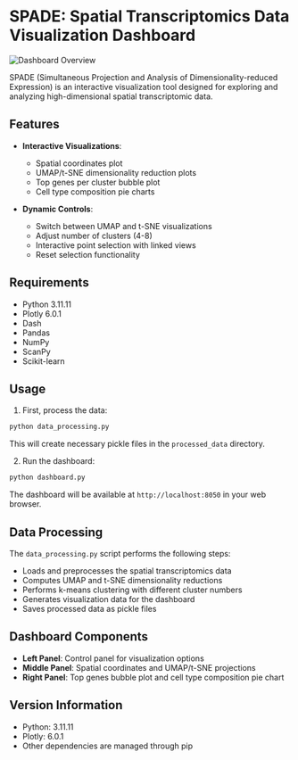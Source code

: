 # SPADE: Spatial Transcriptomics Data Visualization Dashboard

![Dashboard Overview](img/dashborad.png)

SPADE (Simultaneous Projection and Analysis of Dimensionality-reduced Expression) is an interactive visualization tool designed for exploring and analyzing high-dimensional spatial transcriptomic data.

## Features

- **Interactive Visualizations**: 
  - Spatial coordinates plot
  - UMAP/t-SNE dimensionality reduction plots
  - Top genes per cluster bubble plot
  - Cell type composition pie charts

- **Dynamic Controls**:
  - Switch between UMAP and t-SNE visualizations
  - Adjust number of clusters (4-8)
  - Interactive point selection with linked views
  - Reset selection functionality

## Requirements

- Python 3.11.11
- Plotly 6.0.1
- Dash
- Pandas
- NumPy
- ScanPy
- Scikit-learn

## Usage

1. First, process the data:
```bash
python data_processing.py
```
This will create necessary pickle files in the `processed_data` directory.

2. Run the dashboard:
```bash
python dashboard.py
```
The dashboard will be available at `http://localhost:8050` in your web browser.

## Data Processing

The `data_processing.py` script performs the following steps:
- Loads and preprocesses the spatial transcriptomics data
- Computes UMAP and t-SNE dimensionality reductions
- Performs k-means clustering with different cluster numbers
- Generates visualization data for the dashboard
- Saves processed data as pickle files

## Dashboard Components

- **Left Panel**: Control panel for visualization options
- **Middle Panel**: Spatial coordinates and UMAP/t-SNE projections
- **Right Panel**: Top genes bubble plot and cell type composition pie chart

## Version Information

- Python: 3.11.11
- Plotly: 6.0.1
- Other dependencies are managed through pip

